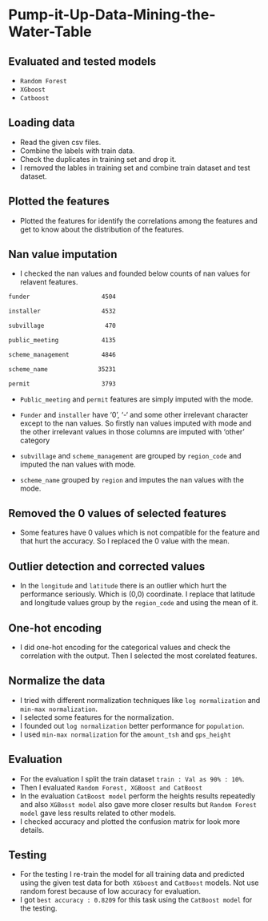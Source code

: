 # Pump-it-Up-Data-Mining-the-Water-Table

## Evaluated and tested models

* `Random Forest`
* `XGboost`
* `Catboost `

## Loading data

* Read the given csv files.
* Combine the labels with train data.
* Check the duplicates in training set and drop it.
* I removed the lables in training set and combine train dataset and test dataset.


## Plotted the features

* Plotted the features for identify the correlations among the features and get to know about the distribution of the features.

## Nan value imputation

* I checked the nan values and founded below counts of nan values for relavent features.

```sh
funder                    4504

installer                 4532

subvillage                 470

public_meeting            4135

scheme_management         4846

scheme_name              35231

permit                    3793
```

*	`Public_meeting` and `permit` features are simply imputed with the mode.

*	`Funder` and `installer` have ‘0’, ‘-‘ and some other irrelevant character except to the nan values. So firstly nan values imputed with mode and the other irrelevant values in those columns are imputed with ‘other’ category

*	`subvillage` and `scheme_management` are grouped by `region_code` and imputed the nan values with mode.

*	`scheme_name` grouped by `region` and imputes the nan values with the mode.

<!-- ![PopCritic Search](https://raw.githubusercontent.com/theabbie/PopCritic/master/Images/review.JPG) -->


## Removed the 0 values of selected features 

* Some features have 0 values which is not compatible for the feature and that hurt the accuracy. So I replaced the 0 value with the mean.

## Outlier detection and corrected values 

*	In the `longitude` and `latitude` there is an outlier which hurt the performance seriously. Which is (0,0) coordinate. I replace that latitude and longitude values group by the `region_code` and using the mean of it.


## One-hot encoding

* I did one-hot encoding for the categorical values and check the correlation with the output. Then I selected the most corelated features.

## Normalize the data

* I tried with different normalization techniques like `log normalization` and `min-max normalization`. 
* I selected some features for the normalization.
* I founded out `log normalization` better performance for `population`.
* I used `min-max normalization` for the `amount_tsh` and `gps_height`

## Evaluation

*	For the evaluation I split the train dataset `train : Val as 90% : 10%`.
*	Then I evaluated `Random Forest, XGBoost and CatBoost`
*	In the evaluation `CatBoost model` perform the heights results repeatedly and also `XGBosst model` also gave more closer results but `Random Forest model` gave less results related to other models.
*	I checked accuracy and plotted the confusion matrix for look more details.

## Testing

* For the testing I re-train the model for all training data and predicted using the given test data for both` XGboost` and `CatBoost` models. Not use random forest because of low accuracy for evaluation.
* I got `best accuracy : 0.8209` for this task using the `CatBoost model` for the testing.

